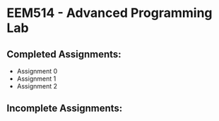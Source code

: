 # EEM514 - Advanced Programming Lab

## Completed Assignments:
  - Assignment 0
  - Assignment 1
  - Assignment 2

## Incomplete Assignments:
  